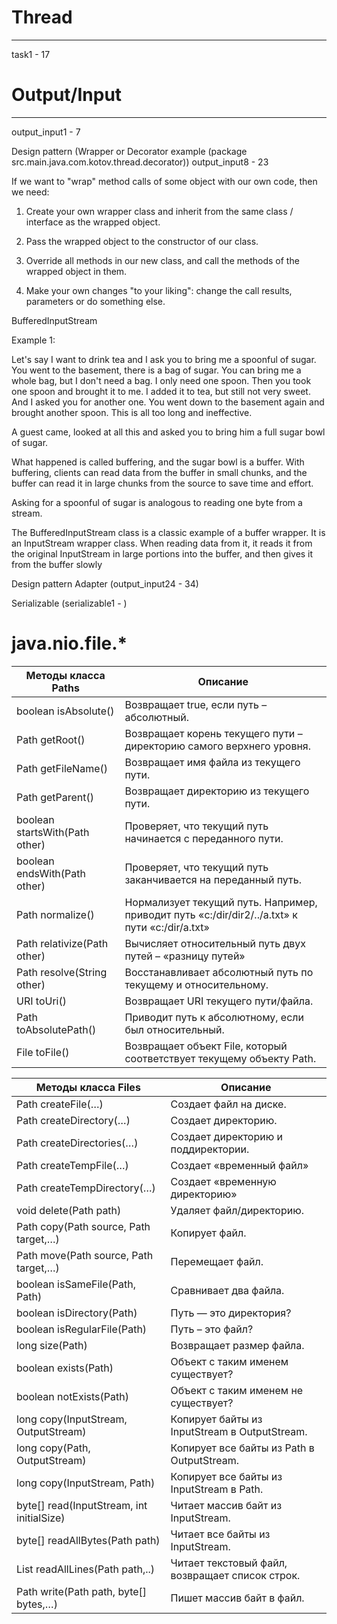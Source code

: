 # Thread 
***
task1 - 17 
# Output/Input
***
output_input1 - 7

Design pattern (Wrapper or Decorator example (package src.main.java.com.kotov.thread.decorator)) output_input8 - 23

If we want to "wrap" method calls of some object with our own code, then we need:

1) Create your own wrapper class and inherit from the same class / interface as the wrapped object.

2) Pass the wrapped object to the constructor of our class.

3) Override all methods in our new class, and call the methods of the wrapped object in them.

4) Make your own changes "to your liking": change the call results, parameters or do something else.

BufferedInputStream

Example 1:

Let's say I want to drink tea and I ask you to bring me a spoonful of sugar. You went to the basement, there is a bag of sugar. You can bring me a whole bag, but I don't need a bag. I only need one spoon. Then you took one spoon and brought it to me. I added it to tea, but still not very sweet. And I asked you for another one. You went down to the basement again and brought another spoon. This is all too long and ineffective.

A guest came, looked at all this and asked you to bring him a full sugar bowl of sugar.

What happened is called buffering, and the sugar bowl is a buffer. With buffering, clients can read data from the buffer in small chunks, and the buffer can read it in large chunks from the source to save time and effort.

Asking for a spoonful of sugar is analogous to reading one byte from a stream.

The BufferedInputStream class is a classic example of a buffer wrapper. It is an InputStream wrapper class. When reading data from it, it reads it from the original InputStream in large portions into the buffer, and then gives it from the buffer slowly


Design pattern Adapter (output_input24 - 34)

Serializable (serializable1 - )

# java.nio.file.*

| Методы класса Paths	| Описание| 
| ------------- | ------------- |
| boolean isAbsolute()	| Возвращает true, если путь – абсолютный. |
| Path getRoot()	| Возвращает корень текущего пути – директорию самого верхнего уровня. |
| Path getFileName()	| Возвращает имя файла из текущего пути. |
| Path getParent()	| Возвращает директорию из текущего пути. |
| boolean startsWith(Path other)	| Проверяет, что текущий путь начинается с переданного пути. |
| boolean endsWith(Path other)	| Проверяет, что текущий путь заканчивается на переданный путь. |
| Path normalize()	| Нормализует текущий путь. Например, приводит путь «c:/dir/dir2/../a.txt» к пути «c:/dir/a.txt» |
| Path relativize(Path other)	| Вычисляет относительный путь двух путей – «разницу путей» |
| Path resolve(String other)	| Восстанавливает абсолютный путь по текущему и относительному. |
| URI toUri()	| Возвращает URI текущего пути/файла. |
| Path toAbsolutePath()	| Приводит путь к абсолютному, если был относительный. |
| File toFile()	| Возвращает объект File, который соответствует текущему объекту Path. |

| Методы класса Files	| Описание | 
| ------------- | ------------- |
| Path createFile(…) |	Создает файл на диске. |
| Path createDirectory(…) |	Создает директорию. |
| Path createDirectories(…) |	Создает директорию и поддиректории. |
| Path createTempFile(…) |	Создает «временный файл» |
| Path createTempDirectory(…) |	Создает «временную директорию» |
| void delete(Path path) |	Удаляет файл/директорию. |
| Path copy(Path source, Path target,…) |	Копирует файл. |
| Path move(Path source, Path target,…) |	Перемещает файл. |
| boolean isSameFile(Path, Path) |	Сравнивает два файла. |
| boolean isDirectory(Path) |	Путь — это директория? |
| boolean isRegularFile(Path) |	Путь – это файл? |
| long size(Path) |	Возвращает размер файла. |
| boolean exists(Path) |	Объект с таким именем существует? |
| boolean notExists(Path) |	Объект с таким именем не существует? |
| long copy(InputStream, OutputStream) |	Копирует байты из InputStream в OutputStream. |
| long copy(Path, OutputStream) |	Копирует все байты из Path в OutputStream. |
| long copy(InputStream, Path) |	Копирует все байты из InputStream в Path. |
| byte[] read(InputStream, int initialSize) |	Читает массив байт из InputStream. |
| byte[] readAllBytes(Path path) |	Читает все байты из InputStream. |
| List<String> readAllLines(Path path,..) |	Читает текстовый файл, возвращает список строк. |
| Path write(Path path, byte[] bytes,…) |	Пишет массив байт в файл. |
  
